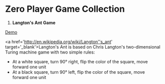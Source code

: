 Zero Player Game Collection
===========================

1. **Langton's Ant Game**

<a href='http://leonyuzhao.github.io/LangtonsAnt/' target='_blank'>Demo</a>

<a href='http://en.wikipedia.org/wiki/Langton''s_ant' target='_blank'>Langton's Ant</a> is based on Chris Langton's two-dimensional Turing machine game with two simple rules:

* At a white square, turn 90° right, flip the color of the square, move forward one unit
* At a black square, turn 90° left, flip the color of the square, move forward one unit

